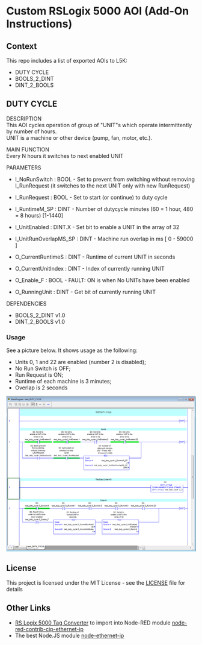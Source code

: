 # Custom RSLogix 5000 AOI (Add-On Instructions)
## Context
This repo includes a list of exported AOIs to L5K:
- DUTY CYCLE
- BOOLS_2_DINT
- DINT_2_BOOLS

## DUTY CYCLE

DESCRIPTION  
This AOI cycles operation of group of "UNIT"s which operate intermittently by number of hours.  
UNIT is a machine or other device (pump, fan, motor, etc.).

MAIN FUNCTION  
Every N hours it switches to next enabled UNIT

PARAMETERS
- I_NoRunSwitch : BOOL - Set to prevent from switching without removing I_RunRequest (it switches to the next UNIT only with new RunRequest)
- I_RunRequest : BOOL - Set to start (or continue) to duty cycle
- I_RuntimeM_SP : DINT - Number of dutycycle minutes (60 = 1 hour, 480 = 8 hours) [1-1440]
- I_UnitEnabled : DINT.X - Set bit to enable a UNIT in the array of 32
- I_UnitRunOverlapMS_SP : DINT - Machine run overlap in ms [ 0 - 59000 ]

- O_CurrentRuntimeS : DINT - Runtime of current UNIT in seconds
- O_CurrentUnitIndex : DINT - Index of currently running UNIT
- O_Enable_F : BOOL - FAULT: ON is when No UNITs have been enabled
- O_RunningUnit : DINT - Get bit of currently running UNIT

DEPENDENCIES
- BOOLS_2_DINT v1.0
- DINT_2_BOOLS v1.0

### Usage
See a picture below. It shows usage as the following:
- Units 0, 1 and 22 are enabled (number 2 is disabled);
- No Run Switch is OFF;
- Run Request is ON;
- Runtime of each machine is 3 minutes;
- Overlap is 2 seconds

![picture](https://github.com/Alex-OPTIM/rslogix5000-aois/raw/master/tests/test-Duty_Cycle_190828.png)


## License

This project is licensed under the MIT License - see the [LICENSE](https://github.com/Alex-OPTIM/rslogix5000-aois/blob/master/LICENSE) file for details

## Other Links

- [RS Logix 5000 Tag Converter](https://tags.controlx.io) to import into Node-RED 
module [node-red-contrib-cip-ethernet-ip](https://github.com/netsmarttech/node-red-contrib-cip-ethernet-ip)
- The best Node.JS module [node-ethernet-ip](https://github.com/cmseaton42/node-ethernet-ip) 
